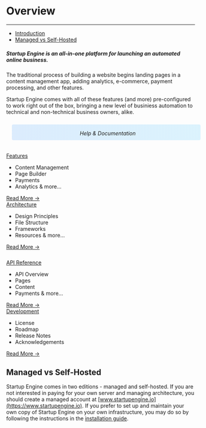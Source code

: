 # Overview

---

- [Introduction](#introduction)
- [Managed vs Self-Hosted](#managed-vs-self-hosted)


<span id="introduction"></span>
##### Startup Engine is an all-in-one platform for launching an automated online business.

The traditional process of building a website begins landing pages in a content management app, adding analytics, e-commerce, payment processing, and other features.

Startup Engine comes with all of these features (and more) pre-configured to work right out of the box, bringing a new level of businiess automation to technical and non-technical business owners, alike.
 

<div class="col-md-12" id="features" style="padding:0px 0px 0px 0px !important;margin:25px 0px 0px 0px !important;">
    <div class="row">
        <div style="background:linear-gradient(90deg, rgba(0, 123, 255, 0.133), rgba(0, 176, 255, 0.133)) !important;margin:15px 15px 0px 15px;border-radius:4px;width:100%;">
           <h6 align="center" style="padding:15px 15px 10px 15px;"><i class="fa fa-fw fa-book" style="opacity:0.85;color:royalblue;"></i>&nbsp; Help & Documentation</h6>
        </div>
    </div>
    <div class="row">
        <div class="col-md-6 pull-left">   
            <div class="card">       
                 <div class="card-body">
                <a href="features/analytics" class="heading">Features</a><br>
                 <ul>
                     <li>Content Management</li>                                                          
                     <li>Page Builder</li>
                     <li>Payments</li>                     
                     <li>Analytics &amp; more...</li>                                                              
                 </ul>
                <a class="btn btn-primary btn-pill pull-right" href="features/analytics">Read More &rarr;</a>
                 </div>
            </div>
        </div>
        <div class="col-md-6 pull-right">   
            <div class="card">                
              <div class="card-body">
                 <a  class="heading" href="architecture/platform">Architecture</a><br>
                 <ul>                     
                     <li>Design Principles</li>
                     <li>File Structure</li>
                     <li>Frameworks</li>
                     <li>Resources &amp; more...</li>                     
                 </ul>
                 <a class="btn btn-primary btn-pill pull-right" href="architecture/platform">Read More &rarr;</a>
                  </div>                 
            </div>
        </div>
    </div>
    <div class="row" style="margin-top:25px;">
            <div class="col-md-6 pull-left">   
                <div class="card">       
                     <div class="card-body">
                    <a class="heading" href="api/analytics">API Reference</a><br>
                      <ul>                         
                         <li>API Overview</li>                        
                         <li>Pages</li>
                         <li>Content</li>
                         <li>Payments &amp; more...</li>
                     </ul>
                    <a class="btn btn-primary btn-pill pull-right" href="api/analytics">Read More &rarr;</a>
                     </div>
                </div>
            </div>
                 <div class="col-md-6 pull-left">   
                            <div class="card">       
                                 <div class="card-body">
                                <a  class="heading" href="development/roadmap">Development</a><br>
                                <ul>
                                    <li>License</li>
                                    <li>Roadmap</li>
                                    <li>Release Notes</li>
                                    <li>Acknowledgements</li>
                                </ul>
                                <a class="btn btn-primary btn-pill pull-right" href="development/roadmap">Read More &rarr;</a>
                                 </div>
                            </div>
                        </div>
        </div>
</div>

<a id="managed-vs-self-hosted"></a>
## Managed vs Self-Hosted

Startup Engine comes in two editions - managed and self-hosted. If you are not interested in paying for your own server and managing architecture, you should create a managed account at [www.startupengine.io](https://www.startupengine.io).
If you prefer to set up and maintain your own copy of Startup Engine on your own infrastructure, you may do so by following the instructions in the [installation guide](installation).